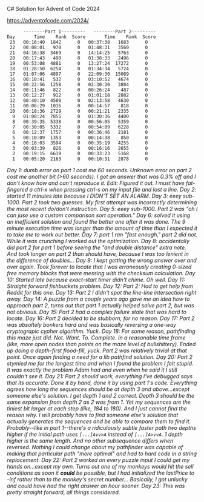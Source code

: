 
C# Solution for Advent of Code 2024

https://adventofcode.com/2024/

```
      --------Part 1---------   --------Part 2---------
Day       Time    Rank  Score       Time    Rank  Score
 23   00:16:40  1842      0   00:37:38   1683      0
 22   00:08:01   970      0   01:48:31   3560      0
 21   04:16:38  3469      0   14:14:25   5763      0
 20   00:17:43   490      0   01:38:33   2496      0
 19   00:53:08  4881      0   13:27:24  17272      0
 18   01:28:50  6254      0   01:34:34   5724      0
 17   01:07:06  4897      0   22:09:30  15089      0
 16   00:10:41   532      0   03:10:52   4674      0
 15   00:22:56  1258      0   02:30:30   3804      0
 14   00:11:46   822      0   00:26:24    487      0
 13   00:12:27   912      0   01:01:18   2882      0
 12   00:40:10  4580      0   02:13:58   4630      0
 11   00:06:29  1016      0   00:14:57    818      0
 10   00:18:36  2729      0   00:21:21   2335      0
  9   01:08:24  7855      0   01:30:36   4400      0
  8   00:39:35  5338      0   00:56:05   5359      0
  7   00:30:05  5332      0   00:54:09   6228      0
  6   00:12:37  1757      0   00:36:46   2181      0
  5   00:10:09  1353      0   00:14:38    850      0
  4   00:18:03  3594      0   00:35:19   4255      0
  3   00:03:39   826      0   00:16:16   2655      0
  2   00:19:15  6619      0   00:33:23   5168      0
  1   00:05:20  2163      0   00:10:31   2878      0
```

*Day 1: dumb error on part 1 cost me 60 seconds. Unknown error on part 2 cost me another bit (>60 seconds). I got an answer that was 0.3% off and I don't know how and can't reproduce it. Edit: Figured it out. I must have fat-fingered a ctrl-x when pressing ctrl-s on my input file and lost a line.*
*Day 2: started 11 minutes late because I DIDN'T SET AN ALARM.*
*Day 3: eeey sub-1000. Part 2 took two guesses. My first attempt was incorrectly determining the most recent do/don't instruction.*
*Day 5: eeey sub-1000. Part 2 was "oh I can juse use a custom comparison sort operation."*
*Day 6: solved it using an inefficient solution and found the better one after it was done. The 9 minute execution time was longer than the amount of time than I expected it to take me to work out better.*
*Day 7: part 1 ran "fast enough," part 2 did not. While it was crunching I worked out the optimization.*
*Day 8: accidentally did part 2 for part 1 before seeing the "and double distance" extra note. And took longer on part 2 than should have, because I was too lenient in the difference of doubles...*
*Day 9: I kept getting the wrong answer over and over again. Took forever to locate that I was erroneously creating 0-sized free memory blocks that were messing with the checksum calculation.*
*Day 10: Started late because exact-start timer didn't chime. Oh well.*
*Day 11: Straight forward fishbuckets problem.*
*Day 12: Part 2: Had to get help from Reddit for this one.*
*Day 13: Part 2 I didn't spot the line-line intersection right away.*
*Day 14: A puzzle from a couple years ago gave me an idea how to approach part 2, turns out that part 1 actually helped solve part 2, but was not obvious.*
*Day 15: Part 2 had a complex failure state that was hard to locate.*
*Day 16: Part 2 decided to be stubborn, for no reason.*
*Day 17: Part 2 was absoltely bonkers hard and was basically reversing a one-way cryptograpic cypher algorithm. Yuck.*
*Day 18: For some reason, pathfinding this maze just did. Not. Want. To. Complete. In a reasonable time frame (like, more open nodes than points on the maze level of bullshittery). Ended up doing a depth-first flood-fill, yuck. Part 2 was relatively trivial at that point. Once again finding a need for a lib pathfind solution.*
*Day 20: Part 2 stymied me for the longest time and when I found the problem I felt stupid. It was exactly the problem Adam had and even when he said it I still couldn't see it.*
*Day 21: Part 2 should work, everything I've debugged says that its accurate. Done it by hand, done it by using part 1's code. Everything agrees how long the sequences should be at depth 3 and above...except someone else's solution. I get depth 1 and 2 correct. Depth 3 should be the same expansion from depth 2 as 2 was from 1. Yet my sequences are the tiniest bit larger at each step (like, 184 to 180). And I just cannot find the reason why. I will probably have to find someone else's solution that actually generates the sequences and be able to compare them to find it. Probably--like in part 1--there's a ridiculously subtle faster path two depths higher if the initial path uses `[...]Avv>A` instead of `[...]A>vvA`. 1 depth higher is the same length. And no other subsequence differs when reversed. Nothing I could change about my pathfinder was capable of making that particular path "more optimal" and had to hard code in a string replacement.*
*Day 22: Part 2 worked on every puzzle input I could get my hands on...except my own. Turns out one of my monkeys would hit the sell conditions as soon it **could** be possible, but I had initialized the lastPrice to -inf rather than to the monkey's secret number... Basically, I got unlucky and could have had the right answer an hour sooner.*
*Day 23: This was pretty straight forward, all things considered.*